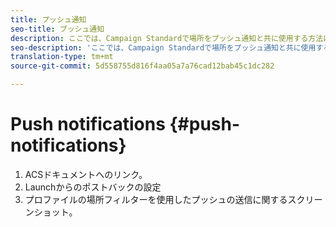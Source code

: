 ```yaml
---
title: プッシュ通知
seo-title: プッシュ通知
description: ここでは、Campaign Standardで場所をプッシュ通知と共に使用する方法について説明します。
seo-description: 'ここでは、Campaign Standardで場所をプッシュ通知と共に使用する方法について説明します。 '
translation-type: tm+mt
source-git-commit: 5d558755d816f4aa05a7a76cad12bab45c1dc282

---
```



# Push notifications {#push-notifications}

1. ACSドキュメントへのリンク。
1. Launchからのポストバックの設定
1. プロファイルの場所フィルターを使用したプッシュの送信に関するスクリーンショット。